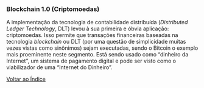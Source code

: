 ### Blockchain 1.0 (Criptomoedas)

A implementação da tecnologia de contabilidade distribuída (_Distributed Ledger Technology_, DLT) levou à sua primeira e óbvia aplicação: criptomoedas. Isso permite que transações financeiras baseadas na tecnologia _blockchain_ ou DLT (por uma questão de simplicidade muitas vezes vistas como sinônimos) sejam executadas, sendo o Bitcoin o exemplo mais proeminente neste segmento. Está sendo usado como “dinheiro da Internet”, um sistema de pagamento digital e pode ser visto como o viabilizador de uma “Internet do Dinheiro”.

[Voltar ao Índice](../)